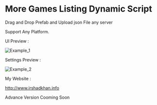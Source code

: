 # More Games Listing Dynamic Script


Drag and Drop Prefab and Upload json File any server

Support Any Platform.

UI Preview :

<a><img src="https://image.ibb.co/g1b2cG/Preview.png" alt="Example_1" border="0"></a>

Settings Preview : 

<a><img src="https://preview.ibb.co/nikncG/Preview2.png" alt="Example_2" border="0"></a>

My Website :

http://www.irshadkhan.info

Advance Version Cooming Soon




